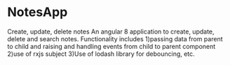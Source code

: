 # NotesApp
Create, update, delete notes 
An angular 8 application to create, update, delete and search notes.
Functionality includes 
1)passing data from parent to child and raising and handling events from child to parent component
2)use of rxjs subject
3)Use of lodash library for debouncing, etc.
